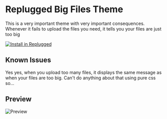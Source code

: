 # Replugged Big Files Theme

This is a very important theme with very important consequences. Whenever it fails to upload the files you need, it tells you your files are just too big

[![Install in Replugged](https://img.shields.io/badge/-Install%20in%20Replugged-blue?style=for-the-badge&logo=none)](https://replugged.dev/install?source=github&identifier=ShadiestGoat/ReImportantThemeBigFiles)

## Known Issues

Yes yes, when you upload too many files, it displays the same message as when your files are too big. Can't do anything about that using pure css so...

## Preview

![Preview](https://cdn.discordapp.com/attachments/735886276070342696/1139230325520748705/image.png)